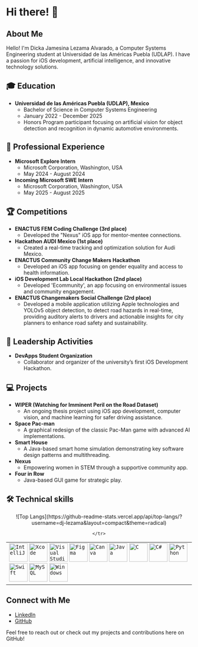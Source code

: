 # Hi there! :wave:

## About Me

Hello! I'm Dicka Jamesina Lezama Alvarado, a Computer Systems Engineering student at Universidad de las Américas Puebla (UDLAP). I have a passion for iOS development, artificial intelligence, and innovative technology solutions.

## :mortar_board: Education

- **Universidad de las Américas Puebla (UDLAP), Mexico**
  - Bachelor of Science in Computer Systems Engineering
  - January 2022 - December 2025
  - Honors Program participant focusing on artificial vision for object detection and recognition in dynamic automotive environments.

## :briefcase: Professional Experience

- **Microsoft Explore Intern**
  - Microsoft Corporation, Washington, USA
  - May 2024 - August 2024
- **Incoming Microsoft SWE Intern**
  - Microsoft Corporation, Washington, USA
  - May 2025 - August 2025

## :trophy: Competitions

- **ENACTUS FEM Coding Challenge (3rd place)**
  - Developed the "Nexus" iOS app for mentor-mentee connections.
- **Hackathon AUDI Mexico (1st place)**
  - Created a real-time tracking and optimization solution for Audi Mexico.
- **ENACTUS Community Change Makers Hackathon**
  - Developed an iOS app focusing on gender equality and access to health information.
- **iOS Development Lab Local Hackathon (2nd place)**
  - Developed 'Ecommunity', an app focusing on environmental issues and community engagement.
- **ENACTUS Changemakers Social Challenge (2rd place)**
  - Developed a mobile application utilizing Apple technologies and YOLOv5 object detection, to detect road hazards in real-time, providing auditory alerts to drivers and actionable insights for city planners to enhance road safety and sustainability.

## :busts_in_silhouette: Leadership Activities

- **DevApps Student Organization**
  - Collaborator and organizer of the university’s first iOS Development Hackathon.

## :computer: Projects

- **WIPER (Watching for Imminent Peril on the Road Dataset)**
  - An ongoing thesis project using iOS app development, computer vision, and machine learning for safer driving assistance.
- **Space Pac-man**
  - A graphical redesign of the classic Pac-Man game with advanced AI implementations.
- **Smart House**
  - A Java-based smart home simulation demonstrating key software design patterns and multithreading.
- **Nexus**
  - Empowering women in STEM through a supportive community app.
- **Four in Row**
  - Java-based GUI game for strategic play.

## :hammer_and_wrench: Technical skills

<div align="center">
  <table>
    <tr>
      <td valign="top">
        <code><img width="50" src="https://user-images.githubusercontent.com/25181517/192108890-200809d1-439c-4e23-90d3-b090cf9a4eea.png" alt="IntelliJ" title="IntelliJ"/></code>
        <code><img width="50" src="https://user-images.githubusercontent.com/25181517/186711578-bf30cb30-40b7-4b45-95a5-bdf837c372e7.png" alt="Xcode" title="Xcode"/></code>
        <code><img width="50" src="https://user-images.githubusercontent.com/25181517/192108891-d86b6220-e232-423a-bf5f-90903e6887c3.png" alt="Visual Studio Code" title="Visual Studio Code"/></code>
        <code><img width="50" src="https://user-images.githubusercontent.com/25181517/189715289-df3ee512-6eca-463f-a0f4-c10d94a06b2f.png" alt="Figma" title="Figma"/></code>
        <code><img width="50" src="https://github.com/marwin1991/profile-technology-icons/assets/136815194/02494c7c-de6a-43a6-9293-6369696842ed" alt="Canva" title="Canva"/></code>
        <code><img width="50" src="https://user-images.githubusercontent.com/25181517/117201156-9a724800-adec-11eb-9a9d-3cd0f67da4bc.png" alt="Java" title="Java"/></code>
        <code><img width="50" src="https://user-images.githubusercontent.com/25181517/192106070-46255bcf-65e6-4c6b-a296-bf8d0d8fb2a7.png" alt="C" title="C"/></code>
        <code><img width="50" src="https://user-images.githubusercontent.com/25181517/121405384-444d7300-c95d-11eb-959f-913020d3bf90.png" alt="C#" title="C#"/></code>
        <code><img width="50" src="https://user-images.githubusercontent.com/25181517/183423507-c056a6f9-1ba8-4312-a350-19bcbc5a8697.png" alt="Python" title="Python"/></code>
        <code><img width="50" src="https://user-images.githubusercontent.com/25181517/121406389-6267a300-c95e-11eb-8d67-f1e22afe8aea.png" alt="Swift" title="Swift"/></code>
        <code><img width="50" src="https://user-images.githubusercontent.com/25181517/183896128-ec99105a-ec1a-4d85-b08b-1aa1620b2046.png" alt="MySQL" title="MySQL"/></code>
        <code><img width="50" src="https://user-images.githubusercontent.com/25181517/186884150-05e9ff6d-340e-4802-9533-2c3f02363ee3.png" alt="Windows" title="Windows"/></code>
      </td>
      ![Top Langs](https://github-readme-stats.vercel.app/api/top-langs/?username=dj-lezama&layout=compact&theme=radical)

    </tr>
  </table>
</div>



## Connect with Me
- [LinkedIn](#)
- [GitHub](#)

Feel free to reach out or check out my projects and contributions here on GitHub!
